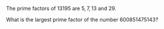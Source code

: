 The prime factors of $13195$ are $5, 7, 13$ and $29$.

What is the largest prime factor of the number $600851475143$?